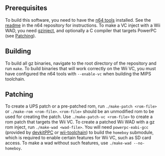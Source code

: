 ## Prerequisites
To build this software, you need to have the
[n64 tools](https://github.com/glankk/n64) installed. See the
[readme](https://github.com/glankk/n64/blob/master/README.md) in the n64
repository for instructions. To make a VC inject with a Wii WAD, you need
[gzinject](https://github.com/krimtonz/gzinject), and optionally a C compiler
that targets PowerPC (see [Patching](#patching)).

## Building
To build all gz binaries, navigate to the root directory of the repository and
run `make`. To build binaries that will work correctly on the Wii VC, you must
have configured the n64 tools with `--enable-vc` when building the MIPS
toolchain.

## Patching
To create a UPS patch or a pre-patched rom, run `./make-patch <rom-file>`
or `./make-rom <rom-file>`. `<rom-file>` should be an unmodified rom to be
used for creating the patch. Use `./make-patch-vc <rom-file>` to create a
rom patch that targets the Wii VC. To create a patched Wii WAD with a gz rom
inject, run `./make-wad <wad-file>`. You will need `powerpc-eabi-gcc` (provided
by [devkitPPC](https://wiibrew.org/wiki/DevkitPPC) or
[wii-toolchain](https://github.com/krimtonz/wii-toolchain)) to build the
`homeboy` submodule, which is required to enable certain features for Wii VC,
such as SD card access. To make a wad without such features, use
`./make-wad --no-homeboy`.
